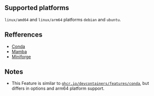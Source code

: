<!-- markdownlint-disable MD041 -->

## Supported platforms

`linux/amd64` and `linux/arm64` platforms `debian` and `ubuntu`.

## Refferences

- [Conda](https://docs.conda.io)
- [Mamba](https://mamba.readthedocs.io)
- [Miniforge](https://github.com/conda-forge/miniforge)

## Notes

- This Feature is similar to [`ghcr.io/devcontainers/features/conda`](https://github.com/devcontainers/features/tree/main/src/conda),
  but differs in options and arm64 platform support.
